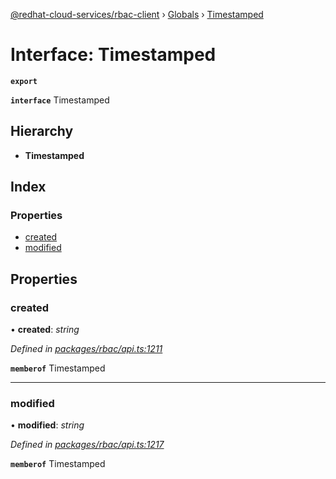[@redhat-cloud-services/rbac-client](../README.md) › [Globals](../globals.md) › [Timestamped](timestamped.md)

# Interface: Timestamped

**`export`** 

**`interface`** Timestamped

## Hierarchy

* **Timestamped**

## Index

### Properties

* [created](timestamped.md#created)
* [modified](timestamped.md#modified)

## Properties

###  created

• **created**: *string*

*Defined in [packages/rbac/api.ts:1211](https://github.com/RedHatInsights/javascript-clients/blob/master/packages/rbac/api.ts#L1211)*

**`memberof`** Timestamped

___

###  modified

• **modified**: *string*

*Defined in [packages/rbac/api.ts:1217](https://github.com/RedHatInsights/javascript-clients/blob/master/packages/rbac/api.ts#L1217)*

**`memberof`** Timestamped
